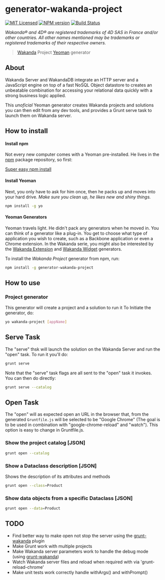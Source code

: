 # generator-wakanda-project 
[![MIT Licensed](http://img.shields.io/badge/license-MIT-blue.svg?style=flat)](#license)
[![NPM version](https://badge.fury.io/js/generator-wakanda-project.svg)](http://badge.fury.io/js/generator-wakanda-project)
[![Build Status](https://secure.travis-ci.org/AMorgaut/generator-wakanda-project.png?branch=master)](https://travis-ci.org/AMorgaut/generator-wakanda-project)

*Wakanda® and 4D® are registered trademarks of 4D SAS in France and/or other countries. All other names mentioned may be trademarks or registered trademarks of their respective owners.*

> [Wakanda](http://wakanda.org) Project [Yeoman](http://yeoman.io) generator


## About

Wakanda Server and WakandaDB integrate an HTTP server and a JavaScript engine on top of a fast NoSQL Object datastore to creates an unbeatable combination for accessing your relational data quickly with a strong business logic applied.

This _unoficial_ Yeoman generator creates Wakanda projects and solutions you can then edit from any dev tools, and provides a Grunt serve task to launch them on Wakanda server.

## How to install

#### Install npm
Not every new computer comes with a Yeoman pre-installed. He lives in the [npm](https://npmjs.org) package repository, so first: 

[Super easy npm install](https://www.npmjs.org/doc/README.html#super-easy-install)

#### Install Yeoman

Next, you only have to ask for him once, then he packs up and moves into your hard drive. *Make sure you clean up, he likes new and shiny things.*

```bash
npm install -g yo
```

#### Yeoman Generators

Yeoman travels light. He didn't pack any generators when he moved in. You can think of a generator like a plug-in. You get to choose what type of application you wish to create, such as a Backbone application or even a Chrome extension. In the Wakanda serie, you might also be interested by the [Wakanda Extension](https://github.com/amorgaut/generator-wakanda-extension) and  [Wakanda Widget](https://github.com/midrissi/generator-wakanda-widget) generators.

To install the *Wakanda Project* generator from npm, run:

```bash
npm install -g generator-wakanda-project
```

## How to use

### Project generator

This generator will create a project and a solution to run it
To Initiate the generator, do:

```bash
yo wakanda-project [appName]
```


## Serve Task

The "serve" thsk will launch the solution on the Wakanda Server and run the "open" task. To run it you'll do:

```bash
grunt serve
```

Note that the "serve" task flags are all sent to the "open" task it invokes. You can then do directly:

```bash
grunt serve --catalog
```

## Open Task

The "open" will as expected open an URL in the browser that, from the generated `Gruntfile.js` will be selected to be  "Google Chrome" (The goal is to be used in combination with "google-chrome-reload" and "watch"). This option is easy to change in Gruntfile.js.

### Show the project catalog [JSON]
```bash
grunt open --catalog
```

### Show a Dataclass description [JSON]

Shows the description of its attributes and methods

```bash
grunt open --class=Product
```

### Show data objects from a specific Dataclass [JSON]

```bash
grunt open --data=Product
```


## TODO

* Find better way to make open not stop the server using the [grunt-wakanda](https://github.com/AMorgaut/grunt-wakanda) plugin
* Make Grunt work with multiple projects
* Make Wakanda server parameters work to handle the debug mode (using [grunt-wakanda](https://github.com/AMorgaut/grunt-wakanda))
* Watch Wakanda server files and reload when required with via 'grunt-reload-chrome'
* Make unit tests work correctly handle withArgs() and withPrompt()
